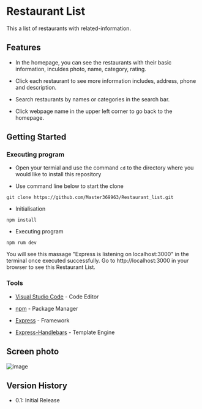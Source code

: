 # Restaurant List

This a list of restaurants with related-information.

## Features

* In the homepage, you can see the restaurants with their basic information, inculdes photo, name, category, rating.

* Click each restaurant to see more information includes, address, phone and description.

* Search restaurants by names or categories in the search bar.

* Click webpage name in the upper left corner to go back to the homepage. 

## Getting Started

### Executing program

* Open your termial and use the command ```cd``` to the directory where you would like to install this repository

* Use command line below to start the clone
```
git clone https://github.com/Master369963/Restaurant_list.git
```

* Initialisation
```
npm install
```

* Executing program 
```
npm rum dev
```
You will see this massage "Express is listening on localhost:3000" in the terminal once executed successfully.
Go to http://localhost:3000 in your browser to see this Restaurant List. 

### Tools

* [Visual Studio Code](https://code.visualstudio.com/download) - Code Editor

* [npm](https://www.npmjs.com/) - Package Manager

* [Express](https://www.npmjs.com/package/express) - Framework

* [Express-Handlebars](https://www.npmjs.com/package/express-handlebars) - Template Engine

## Screen photo
![image](https://github.com/Master369963/Restaurant_list/blob/39f4add73ec30bd69d33ef7e863a1953eacdef1c/public/image/homepage.jpg)


## Version History

* 0.1: Initial Release

